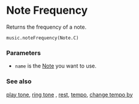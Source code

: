 # Note Frequency

Returns the frequency of a note.

```sig
music.noteFrequency(Note.C)
```
### Parameters

* ``name`` is the [Note](/types/Note) you want to use.

### See also

[play tone](/reference/music/play-tone), [ring tone](/reference/music/ring-tone) , [rest](/reference/music/rest), [tempo](/reference/music/tempo), [change tempo by](/reference/music/change-tempo-by)

